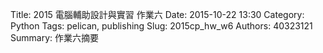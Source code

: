 Title: 2015 電腦輔助設計與實習 作業六
Date: 2015-10-22 13:30
Category: Python
Tags: pelican, publishing
Slug: 2015cp_hw_w6
Authors: 40323121
Summary: 作業六摘要